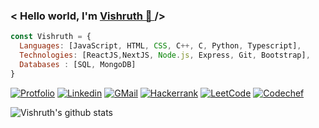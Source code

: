 <h3> < Hello world, I'm <a href="https://vishruth-s.github.io/Me/" target="_blank"> Vishruth 👋 </a> /> </h3>

```js
const Vishruth = {
  Languages: [JavaScript, HTML, CSS, C++, C, Python, Typescript],
  Technologies: [ReactJS,NextJS, Node.js, Express, Git, Bootstrap],
  Databases : [SQL, MongoDB]
}
```


[![Protfolio](https://img.shields.io/badge/Portfolio-239?style=for-the-badge&logo='https://vishruth-s.github.io/Me/myFavicon.ico'=&logoColor=white)](https://vishruth-s.github.io/Me/)
[![Linkedin](https://img.shields.io/badge/Linkedin-0077B5?style=for-the-badge&logo=linkedin&logoColor=white)](https://www.linkedin.com/in/vishruth-subramanian/)
[![GMail](https://img.shields.io/badge/Gmail-red?style=for-the-badge&logo=gmail&logoColor=white)](https://mailto:vishruth.mec@gmail.com)
[![Hackerrank](https://img.shields.io/badge/Hackerrank-394248?style=for-the-badge&logo=hackerrank&logoColor=1ba94c)](https://www.hackerrank.com/Vishruth_S)
[![LeetCode](https://img.shields.io/badge/Leetcode-000000?style=for-the-badge&logo=leetcode&logoColor=yellow)](https://leetcode.com/Vishruth_S/)
[![Codechef](https://img.shields.io/badge/Codechef-5d331a?style=for-the-badge&logo=codechef&logoColor=white)](https://www.codechef.com/users/vishruth_s)

![Vishruth's github stats](https://github-readme-stats.vercel.app/api?username=vishruth-s&show_icons=true&count_private=true&theme=radical&hide_rank=true)


<!--
**Vishruth-S/Vishruth-S** is a ✨ _special_ ✨ repository because its `README.md` (this file) appears on your GitHub profile.
-->

